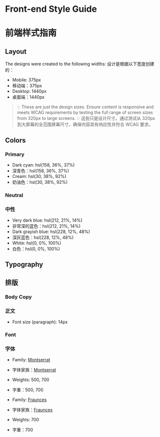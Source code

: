 # Front-end Style Guide

# 前端样式指南

## Layout

The designs were created to the following widths:
设计是根据以下宽度创建的：

- Mobile: 375px
- 移动端：375px
- Desktop: 1440px
- 桌面端：1440px

> 💡 These are just the design sizes. Ensure content is responsive and meets WCAG requirements by testing the full range of screen sizes from 320px to large screens.
> 💡 这些只是设计尺寸。通过测试从 320px 到大屏幕的全范围屏幕尺寸，确保内容具有响应性并符合 WCAG 要求。

## Colors

### Primary

- Dark cyan: hsl(158, 36%, 37%)
- 深青色：hsl(158, 36%, 37%)
- Cream: hsl(30, 38%, 92%)
- 奶油色：hsl(30, 38%, 92%)

### Neutral

### 中性

- Very dark blue: hsl(212, 21%, 14%)
- 非常深的蓝色：hsl(212, 21%, 14%)
- Dark grayish blue: hsl(228, 12%, 48%)
- 深灰蓝色：hsl(228, 12%, 48%)
- White: hsl(0, 0%, 100%)
- 白色：hsl(0, 0%, 100%)

## Typography

## 排版

### Body Copy

### 正文

- Font size (paragraph): 14px

### Font

### 字体

- Family: [Montserrat](https://fonts.google.com/specimen/Montserrat)
- 字体家族：[Montserrat](https://fonts.google.com/specimen/Montserrat)
- Weights: 500, 700
- 字重：500, 700

- Family: [Fraunces](https://fonts.google.com/specimen/Fraunces)
- 字体家族：[Fraunces](https://fonts.google.com/specimen/Fraunces)
- Weights: 700
- 字重：700
